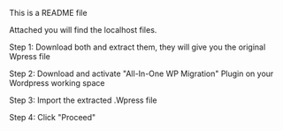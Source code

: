 This is a README file

Attached you will find the localhost files.

Step 1:
Download both and extract them, they will give you the original Wpress file

Step 2:
Download and activate "All-In-One WP Migration" Plugin on your Wordpress working space

Step 3:
Import the extracted .Wpress file  

Step 4: 
Click "Proceed"




